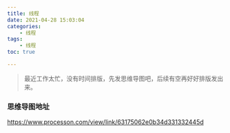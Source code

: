 ```yaml
---
title: 线程
date: 2021-04-28 15:03:04
categories:
	- 线程
tags: 
	- 线程
toc: true

---
```




> 最近工作太忙，没有时间排版，先发思维导图吧，后续有空再好好排版发出来。



### 思维导图地址

https://www.processon.com/view/link/63175062e0b34d331332445d











































